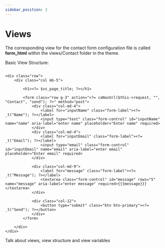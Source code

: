 ```yaml
---
sidebar_position: 3
---
```


# Views

The corresponding view for the contact form configuration file is called **form_html** within the views/Contact folder in the theme. 

Basic View Structure: 

```

<div class="row">
	<div class="col mb-5">

		<h1><?= $vs_page_title; ?></h1>

		<form class="row g-3" action="<?= caNavUrl($this->request, "", "Contact", "send"); ?>" method="post">
			<div class="col-md-4">
				<label for="inputName" class="form-label"><?= _t("Name"); ?></label>
				<input type="text" class="form-control" id="inputName" name="name" aria-label="enter name" placeholder="Enter name" required>
			</div>
			<div class="col-md-4">
				<label for="inputEmail" class="form-label"><?= _t("Email"); ?></label>
				<input type="email" class="form-control" id="inputEmail" name="email" aria-label="enter email" placeholder="Enter email" required>
			</div>

			<div class="col-md-9">
				<label for="message" class="form-label"><?= _t("Message"); ?></label>
  				<textarea class="form-control" id="message" rows="5" name="message" aria-label="enter message" required>{{{message}}}</textarea>
			</div>

			<div class="col-12">
				<button type="submit" class="btn btn-primary"><?= _t("Send"); ?></button>
			</div>
		</form>

	</div>
</div>

```

Talk about views, view structure and view variables